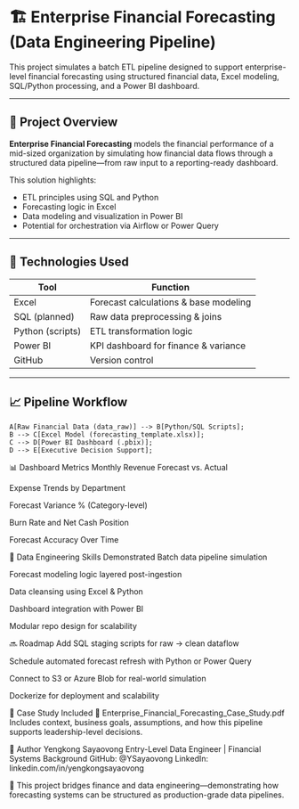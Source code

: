 # 🏗️ Enterprise Financial Forecasting (Data Engineering Pipeline)

This project simulates a batch ETL pipeline designed to support enterprise-level financial forecasting using structured financial data, Excel modeling, SQL/Python processing, and a Power BI dashboard.

---


## 🧩 Project Overview

**Enterprise Financial Forecasting** models the financial performance of a mid-sized organization by simulating how financial data flows through a structured data pipeline—from raw input to a reporting-ready dashboard.

This solution highlights:
- ETL principles using SQL and Python
- Forecasting logic in Excel
- Data modeling and visualization in Power BI
- Potential for orchestration via Airflow or Power Query

---

## 🔧 Technologies Used

| Tool           | Function                                |
|----------------|-----------------------------------------|
| Excel          | Forecast calculations & base modeling   |
| SQL (planned)  | Raw data preprocessing & joins          |
| Python (scripts)| ETL transformation logic               |
| Power BI       | KPI dashboard for finance & variance    |
| GitHub         | Version control                         |

---

## 📈 Pipeline Workflow

    A[Raw Financial Data (data_raw)] --> B[Python/SQL Scripts];
    B --> C[Excel Model (forecasting_template.xlsx)];
    C --> D[Power BI Dashboard (.pbix)];
    D --> E[Executive Decision Support];

📊 Dashboard Metrics
Monthly Revenue Forecast vs. Actual

Expense Trends by Department

Forecast Variance % (Category-level)

Burn Rate and Net Cash Position

Forecast Accuracy Over Time

🧠 Data Engineering Skills Demonstrated
Batch data pipeline simulation

Forecast modeling logic layered post-ingestion

Data cleansing using Excel & Python

Dashboard integration with Power BI

Modular repo design for scalability

🔜 Roadmap
 Add SQL staging scripts for raw → clean dataflow

 Schedule automated forecast refresh with Python or Power Query

 Connect to S3 or Azure Blob for real-world simulation

 Dockerize for deployment and scalability

📄 Case Study Included
📘 Enterprise_Financial_Forecasting_Case_Study.pdf
Includes context, business goals, assumptions, and how this pipeline supports leadership-level decisions.

👤 Author
Yengkong Sayaovong
Entry-Level Data Engineer | Financial Systems Background
GitHub: @YSayaovong
LinkedIn: linkedin.com/in/yengkongsayaovong

🧩 This project bridges finance and data engineering—demonstrating how forecasting systems can be structured as production-grade data pipelines.

